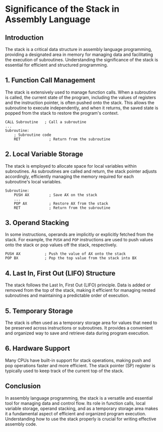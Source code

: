 # Significance of the Stack in Assembly Language

## Introduction
The stack is a critical data structure in assembly language programming, providing a designated area in memory for managing data and facilitating the execution of subroutines. Understanding the significance of the stack is essential for efficient and structured programming.

## 1. **Function Call Management**
The stack is extensively used to manage function calls. When a subroutine is called, the current state of the program, including the values of registers and the instruction pointer, is often pushed onto the stack. This allows the subroutine to execute independently, and when it returns, the saved state is popped from the stack to restore the program's context.

```assembly
CALL Subroutine   ; Call a subroutine
...
Subroutine:
    ; Subroutine code
    RET             ; Return from the subroutine
```

## 2. **Local Variable Storage**
The stack is employed to allocate space for local variables within subroutines. As subroutines are called and return, the stack pointer adjusts accordingly, efficiently managing the memory required for each subroutine's local variables.

```assembly
Subroutine:
    PUSH AX         ; Save AX on the stack
    ...
    POP AX          ; Restore AX from the stack
    RET             ; Return from the subroutine
```

## 3. **Operand Stacking**
In some instructions, operands are implicitly or explicitly fetched from the stack. For example, the `PUSH` and `POP` instructions are used to push values onto the stack or pop values off the stack, respectively.

```assembly
PUSH AX           ; Push the value of AX onto the stack
POP BX            ; Pop the top value from the stack into BX
```

## 4. **Last In, First Out (LIFO) Structure**
The stack follows the Last In, First Out (LIFO) principle. Data is added or removed from the top of the stack, making it efficient for managing nested subroutines and maintaining a predictable order of execution.

## 5. **Temporary Storage**
The stack is often used as a temporary storage area for values that need to be preserved across instructions or subroutines. It provides a convenient and organized way to save and retrieve data during program execution.

## 6. **Hardware Support**
Many CPUs have built-in support for stack operations, making push and pop operations faster and more efficient. The stack pointer (SP) register is typically used to keep track of the current top of the stack.

## Conclusion
In assembly language programming, the stack is a versatile and essential tool for managing data and control flow. Its role in function calls, local variable storage, operand stacking, and as a temporary storage area makes it a fundamental aspect of efficient and organized program execution. Understanding how to use the stack properly is crucial for writing effective assembly code.
